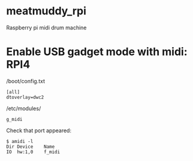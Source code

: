 # meatmuddy_rpi
Raspberry pi midi drum machine


# Enable USB gadget mode with midi: RPI4




 /boot/config.txt

```
[all]
dtoverlay=dwc2
```
/etc/modules/


```
g_midi
```


Check that port appeared:
```
$ amidi -l
Dir Device    Name
IO  hw:1,0    f_midi
```
